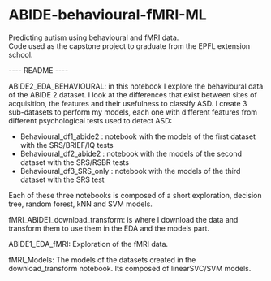 # ABIDE-behavioural-fMRI-ML

Predicting autism using behavioural and fMRI data. <br>
Code used as the capstone project to graduate from the EPFL extension school.

---- README ----

ABIDE2_EDA_BEHAVIOURAL: in this notebook I explore the behavioural data of the ABIDE 2 dataset. I look at the differences that exist between sites of acquisition, the features and their usefulness to classify ASD. I create 3 sub-datasets to perform my models, each one with different features from different psychological tests used to detect ASD:

* Behavioural_df1_abide2 : notebook with the models of the first dataset with the SRS/BRIEF/IQ tests
* Behavioural_df2_abide2 : notebook with the models of the second dataset with the SRS/RSBR tests
* Behavioural_df3_SRS_only : notebook with the models of the third dataset with the SRS test

Each of these three notebooks is composed of a short exploration, decision tree, random forest, kNN and SVM models.

fMRI_ABIDE1_download_transform: is where I download the data and transform them to use them in the EDA and the models part. 

ABIDE1_EDA_fMRI: Exploration of the fMRI data.

fMRI_Models: The models of the datasets created in the download_transform notebook. Its composed of linearSVC/SVM models.
